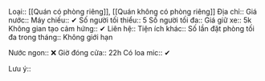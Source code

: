 Loại:: [[Quán có phòng riêng]], [[Quán không có phòng riêng]]
Địa chỉ:: 
Giá nước:: 
Máy chiếu:: ✔
Số người tối thiểu:: 5
Số người tối đa::
Giá giữ xe:: 5k
Không gian tạo cảm hứng:: ✔
Liên hệ:: 
Tiện ích khác:: 
Số lần đặt phòng tối đa trong tháng:: Không giới hạn

Nước ngon:: ❌
Giờ đóng cửa:: 22h
Có loa mic:: ✔

Lưu ý::